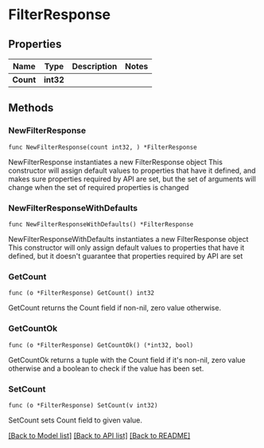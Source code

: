# FilterResponse

## Properties

Name | Type | Description | Notes
------------ | ------------- | ------------- | -------------
**Count** | **int32** |  | 

## Methods

### NewFilterResponse

`func NewFilterResponse(count int32, ) *FilterResponse`

NewFilterResponse instantiates a new FilterResponse object
This constructor will assign default values to properties that have it defined,
and makes sure properties required by API are set, but the set of arguments
will change when the set of required properties is changed

### NewFilterResponseWithDefaults

`func NewFilterResponseWithDefaults() *FilterResponse`

NewFilterResponseWithDefaults instantiates a new FilterResponse object
This constructor will only assign default values to properties that have it defined,
but it doesn't guarantee that properties required by API are set

### GetCount

`func (o *FilterResponse) GetCount() int32`

GetCount returns the Count field if non-nil, zero value otherwise.

### GetCountOk

`func (o *FilterResponse) GetCountOk() (*int32, bool)`

GetCountOk returns a tuple with the Count field if it's non-nil, zero value otherwise
and a boolean to check if the value has been set.

### SetCount

`func (o *FilterResponse) SetCount(v int32)`

SetCount sets Count field to given value.



[[Back to Model list]](../README.md#documentation-for-models) [[Back to API list]](../README.md#documentation-for-api-endpoints) [[Back to README]](../README.md)


